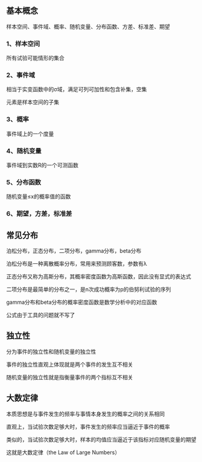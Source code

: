 ## 基本概念

样本空间、事件域、概率、随机变量、分布函数、方差、标准差、期望

### 1、样本空间  

所有试验可能情形的集合

### 2、事件域

相当于实变函数中的σ域，满足可列可加性和包含补集，空集

元素是样本空间的子集

### 3、概率

事件域上的一个度量

### 4、随机变量

事件域到实数R的一个可测函数

### 5、分布函数

随机变量≤x的概率值的函数

### 6、期望，方差，标准差



## 常见分布

泊松分布，正态分布，二项分布，gamma分布，beta分布

泊松分布是一种离散概率分布，常用来预测顾客数，参数有λ

正态分布又称为高斯分布，其概率密度函数为高斯函数，因此没有显式的表达式

二项分布是最简单的分布之一，是n次成功概率为p的伯努利试验的序列

gamma分布和beta分布的概率密度函数是数学分析中的对应函数

公式由于工具的问题就不写了



## 独立性

分为事件的独立性和随机变量的独立性

事件的独立性直观上体现就是两个事件的发生互不相关

随机变量的独立性就是指衡量事件的两个指标互不相关



## 大数定律

本质思想是与事件发生的频率与事情本身发生的概率之间的关系相同

直观上，当试验次数足够大时，事件发生的频率应当逼近于事件的概率

类似的，当试验次数足够大时，样本的均值应当逼近于该指标对应随机变量的期望

这就是大数定律（the Law of Large Numbers）



